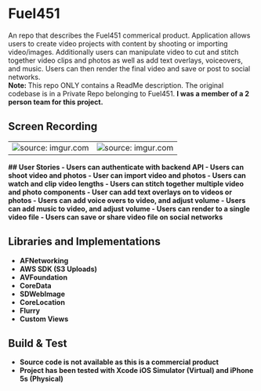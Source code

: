 # Fuel451

An repo that describes the Fuel451 commerical product. Application allows users to create video projects with content by shooting or importing video/images. Additionally users can manipulate video to cut and stitch together video clips and photos as well as add text overlays, voiceovers, and music. Users can then render the final video and save or post to social networks. <br>
<b>Note: </b>This repo ONLY contains a ReadMe description. The original codebase is in a Private Repo belonging to Fuel451.
<b>I was a member of a 2 person team for this project.

## Screen Recording
<table><tr><td width="50%"><img src="http://i.imgur.com/KvgpLuA.gif" title="source: imgur.com" /></td><td width="50%"><img src="http://i.imgur.com/OQH6TTY.gifv" title="source: imgur.com" /></td></tr></table>
## User Stories
 - Users can authenticate with backend API
 - Users can shoot video and photos
 - User can import video and photos
 - Users can watch and clip video lengths
 - Users can stitch together multiple video and photo components
 - User can add text overlays on to videos or photos
 - Users can add voice overs to video, and adjust volume
 - Users can add music to video, and adjust volume
 - Users can render to a single video file
 - Users can save or share video file on social networks

## Libraries and Implementations
 - AFNetworking
 - AWS SDK (S3 Uploads)
 - AVFoundation
 - CoreData
 - SDWebImage
 - CoreLocation
 - Flurry
 - Custom Views

## Build & Test
 - Source code is not available as this is a commercial product
 - Project has been tested with Xcode iOS Simulator (Virtual) and iPhone 5s (Physical)
